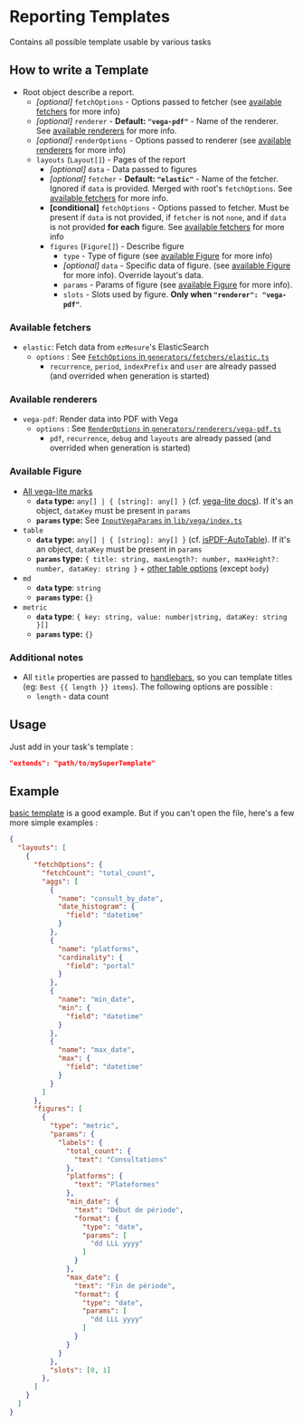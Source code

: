 # Reporting Templates

Contains all possible template usable by various tasks

## How to write a Template

- Root object describe a report.
  - *[optional]* `fetchOptions` - Options passed to fetcher (see [available fetchers](#available-fetchers) for more info)
  - *[optional]* `renderer` - **Default: `"vega-pdf"`** - Name of the renderer. See [available renderers](#available-renderers) for more info.
  - *[optional]* `renderOptions` - Options passed to renderer (see [available renderers](#available-renderers) for more info)
  - `layouts` (`Layout[]`) - Pages of the report
    - *[optional]* `data` - Data passed to figures
    - *[optional]* `fetcher` - **Default: `"elastic"`** - Name of the fetcher. Ignored if `data` is provided. Merged with root's `fetchOptions`. See [available fetchers](#available-fetchers) for more info.
    - **[conditional]** `fetchOptions` - Options passed to fetcher. Must be present if `data` is not provided, if `fetcher` is not `none`, and if `data` is not provided **for each** figure. See [available fetchers](#available-fetchers) for more info
    - `figures` (`Figure[]`) - Describe figure
      - `type` - Type of figure (see [available Figure](#available-figure) for more info)
      - *[optional]* `data` - Specific data of figure. (see [available Figure](#available-figure) for more info). Override layout's data.
      - `params` - Params of figure (see [available Figure](#available-figure) for more info).
      - `slots` - Slots used by figure. **Only when `"renderer": "vega-pdf"`**.

### Available fetchers

- `elastic`: Fetch data from `ezMesure`'s ElasticSearch
  - `options` : See [`FetchOptions` in `generators/fetchers/elastic.ts`](../generators/fetchers/elastic.ts#L14)
    - `recurrence`, `period`, `indexPrefix` and `user` are already passed (and overrided when generation is started)

### Available renderers

- `vega-pdf`: Render data into PDF with Vega
  - `options` : See [`RenderOptions` in `generators/renderers/vega-pdf.ts`](../generators/renderers/vega-pdf.ts#L32)
    - `pdf`, `recurrence`, `debug` and `layouts` are already passed (and overrided when generation is started)

### Available Figure

- [All vega-lite marks](https://vega.github.io/vega-lite/docs/mark.html#types)
  - **`data` type:** `any[] | { [string]: any[] }` (cf. [vega-lite docs](https://vega.github.io/vega-lite/docs/data.html#inline)). If it's an object, `dataKey` must be present in `params`
  - **`params` type:** See [`InputVegaParams` in `lib/vega/index.ts`](../lib/vega/index.ts#L78)
- `table`
  - **`data` type:** `any[] | { [string]: any[] }` (cf. [jsPDF-AutoTable](https://github.com/simonbengtsson/jsPDF-AutoTable#content-options)). If it's an object, `dataKey` must be present in `params`
  - **`params` type:** `{ title: string, maxLength?: number, maxHeight?: number, dataKey: string }` + [other table options](https://github.com/simonbengtsson/jsPDF-AutoTable) (except `body`)
- `md`
  - **`data` type**: `string`
  - **`params` type:** `{}`
- `metric`
  - **`data` type**: `{ key: string, value: number|string, dataKey: string }[]`
  - **`params` type:** `{}`

### Additional notes

- All `title` properties are passed to [handlebars](https://handlebarsjs.com/), so you can template titles (eg: `Best {{ length }} items`). The following options are possible :
  - `length` - data count

## Usage

Just add in your task's template :

```json
"extends": "path/to/mySuperTemplate"
```

## Example

[basic template](./basic.json) is a good example. But if you can't open the file, here's a few more simple examples :

```json
{
  "layouts": [
    {
      "fetchOptions": {
        "fetchCount": "total_count",
        "aggs": [
          {
            "name": "consult_by_date",
            "date_histogram": {
              "field": "datetime"
            }
          },
          {
            "name": "platforms",
            "cardinality": {
              "field": "portal"
            }
          },
          {
            "name": "min_date",
            "min": {
              "field": "datetime"
            }
          },
          {
            "name": "max_date",
            "max": {
              "field": "datetime"
            }
          }
        ]
      },
      "figures": [
        {
          "type": "metric",
          "params": {
            "labels": {
              "total_count": {
                "text": "Consultations"
              },
              "platforms": {
                "text": "Plateformes"
              },
              "min_date": {
                "text": "Début de période",
                "format": {
                  "type": "date",
                  "params": [
                    "dd LLL yyyy"
                  ]
                }
              },
              "max_date": {
                "text": "Fin de période",
                "format": {
                  "type": "date",
                  "params": [
                    "dd LLL yyyy"
                  ]
                }
              }
            }
          },
          "slots": [0, 1]
        },
      ]
    }
  ]
}
```